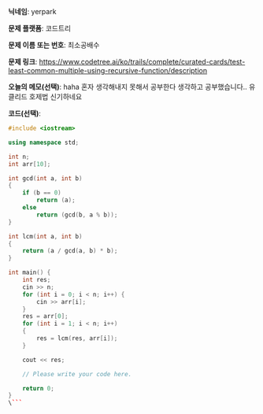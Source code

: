 **닉네임**: yerpark

**문제 플랫폼**: 코드트리

**문제 이름 또는 번호**: 최소공배수 

**문제 링크**: https://www.codetree.ai/ko/trails/complete/curated-cards/test-least-common-multiple-using-recursive-function/description

**오늘의 메모(선택)**: haha 혼자 생각해내지 못해서 공부한다 생각하고 공부했습니다.. 유클리드 호제법 신기하네요 

**코드(선택)**:

```c++
#include <iostream>

using namespace std;

int n;
int arr[10];

int gcd(int a, int b)
{
    if (b == 0)
        return (a);
    else 
        return (gcd(b, a % b));
}

int lcm(int a, int b)
{
    return (a / gcd(a, b) * b);
}

int main() {
    int res;
    cin >> n;
    for (int i = 0; i < n; i++) {
        cin >> arr[i];
    }
    res = arr[0];
    for (int i = 1; i < n; i++)
    {
        res = lcm(res, arr[i]);
    }

    cout << res;

    // Please write your code here.

    return 0;
}
\```
